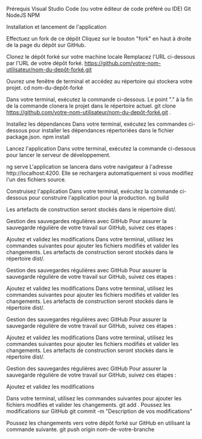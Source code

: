 Prérequis
Visual Studio Code (ou votre éditeur de code préféré ou IDE)
Git
NodeJS 
NPM 

Installation et lancement de l'application

Effectuez un fork de ce dépôt
Cliquez sur le bouton "fork" en haut à droite de la page du dépôt sur GitHub.

Clonez le dépôt forké sur votre machine locale
Remplacez l'URL ci-dessous par l'URL de votre dépôt forké.
https://github.com/votre-nom-utilisateur/nom-du-depôt-forké.git

Ouvrez une fenêtre de terminal et accédez au répertoire qui stockera votre projet.
cd nom-du-depôt-forké

Dans votre terminal, exécutez la commande ci-dessous. Le point "." à la fin de la commande clonera le projet dans le répertoire actuel.
git clone https://github.com/votre-nom-utilisateur/nom-du-depôt-forké.git .

Installez les dépendances
Dans votre terminal, exécutez les commandes ci-dessous pour installer les dépendances répertoriées dans le fichier package.json.
npm install

Lancez l'application
Dans votre terminal, exécutez la commande ci-dessous pour lancer le serveur de développement.

ng serve
L'application se lancera dans votre navigateur à l'adresse http://localhost:4200. Elle se rechargera automatiquement si vous modifiez l'un des fichiers source.

Construisez l'application
Dans votre terminal, exécutez la commande ci-dessous pour construire l'application pour la production.
ng build

Les artefacts de construction seront stockés dans le répertoire dist/.

Gestion des sauvegardes régulières avec GitHub
Pour assurer la sauvegarde régulière de votre travail sur GitHub, suivez ces étapes :

Ajoutez et validez les modifications
Dans votre terminal, utilisez les commandes suivantes pour ajouter les fichiers modifiés et valider les changements.
Les artefacts de construction seront stockés dans le répertoire dist/.

Gestion des sauvegardes régulières avec GitHub
Pour assurer la sauvegarde régulière de votre travail sur GitHub, suivez ces étapes :

Ajoutez et validez les modifications
Dans votre terminal, utilisez les commandes suivantes pour ajouter les fichiers modifiés et valider les changements.
Les artefacts de construction seront stockés dans le répertoire dist/.

Gestion des sauvegardes régulières avec GitHub
Pour assurer la sauvegarde régulière de votre travail sur GitHub, suivez ces étapes :

Ajoutez et validez les modifications
Dans votre terminal, utilisez les commandes suivantes pour ajouter les fichiers modifiés et valider les changements.
Les artefacts de construction seront stockés dans le répertoire dist/.

Gestion des sauvegardes régulières avec GitHub
Pour assurer la sauvegarde régulière de votre travail sur GitHub, suivez ces étapes :

Ajoutez et validez les modifications

Dans votre terminal, utilisez les commandes suivantes pour ajouter les fichiers modifiés et valider les changements.
git add .
Poussez les modifications sur GitHub
git commit -m "Description de vos modifications"

Poussez les changements vers votre dépôt forké sur GitHub en utilisant la commande suivante.
git push origin nom-de-votre-branche
